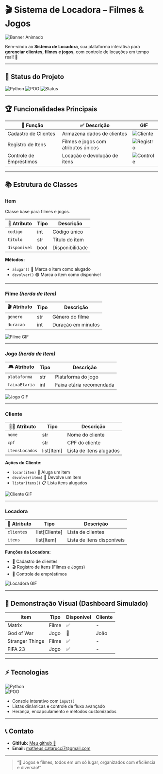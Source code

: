# 🎬 Sistema de Locadora – Filmes & Jogos

![Banner Animado](https://media.giphy.com/media/3o6ZtpxSZbQRRnwCKQ/giphy.gif)

Bem-vindo ao **Sistema de Locadora**, sua plataforma interativa para **gerenciar clientes, filmes e jogos**, com controle de locações em tempo real! 🚀  

---

## 🌟 Status do Projeto

![Python](https://img.shields.io/badge/Python-3.13-blue?style=for-the-badge&logo=python) 
![POO](https://img.shields.io/badge/POO-Orientada%20a%20Objetos-orange?style=for-the-badge)
![Status](https://img.shields.io/badge/Status-Conclu%C3%ADdo-brightgreen?style=for-the-badge)

---

## 🏆 Funcionalidades Principais

| 🎯 Função | ✅ Descrição | GIF |
| --- | --- | --- |
| Cadastro de Clientes | Armazena dados de clientes | ![Cliente](https://media.giphy.com/media/l41lFw057lAJQMwg0/giphy.gif) |
| Registro de Itens | Filmes e jogos com atributos únicos | ![Registro](https://media.giphy.com/media/l0MYt5jPR6QX5pnqM/giphy.gif) |
| Controle de Empréstimos | Locação e devolução de itens | ![Controle](https://media.giphy.com/media/3o7TKtnuHOHHUjR38Y/giphy.gif) |

---

## 📚 Estrutura de Classes

### **Item**
Classe base para filmes e jogos.  

| 📝 Atributo | Tipo | Descrição |
| --- | --- | --- |
| `codigo` | int | Código único |
| `titulo` | str | Título do item |
| `disponivel` | bool | Disponibilidade |

**Métodos:**  
- `alugar()` 🔴 Marca o item como alugado  
- `devolver()` 🟢 Marca o item como disponível  

---

### **Filme** *(herda de Item)*

| 🎬 Atributo | Tipo | Descrição |
| --- | --- | --- |
| `genero` | str | Gênero do filme |
| `duracao` | int | Duração em minutos |

![Filme GIF](https://media.giphy.com/media/3o6Zt481isNVuQI1l6/giphy.gif)

---

### **Jogo** *(herda de Item)*

| 🎮 Atributo | Tipo | Descrição |
| --- | --- | --- |
| `plataforma` | str | Plataforma do jogo |
| `faixaEtaria` | int | Faixa etária recomendada |

![Jogo GIF](https://media.giphy.com/media/l0HlSNOxJB956qwfK/giphy.gif)

---

### **Cliente**

| 🧑‍💼 Atributo | Tipo | Descrição |
| --- | --- | --- |
| `nome` | str | Nome do cliente |
| `cpf` | str | CPF do cliente |
| `itensLocados` | list[Item] | Lista de itens alugados |

**Ações do Cliente:**  
- `locar(item)` 🎯 Aluga um item  
- `devolver(item)` 🔄 Devolve um item  
- `listarItens()` 📋 Lista itens alugados  

![Cliente GIF](https://media.giphy.com/media/l41lFw057lAJQMwg0/giphy.gif)

---

### **Locadora**

| 🏢 Atributo | Tipo | Descrição |
| --- | --- | --- |
| `clientes` | list[Cliente] | Lista de clientes |
| `itens` | list[Item] | Lista de itens disponíveis |

**Funções da Locadora:**  
- 📝 Cadastro de clientes  
- 🎬 Registro de itens (Filmes e Jogos)  
- 🔄 Controle de empréstimos  

![Locadora GIF](https://media.giphy.com/media/l0MYt5jPR6QX5pnqM/giphy.gif)

---

## 🎨 Demonstração Visual (Dashboard Simulado)

| Item | Tipo | Disponível | Cliente |
| --- | --- | --- | --- |
| Matrix | Filme | ✅ | - |
| God of War | Jogo | 🔴 | João |
| Stranger Things | Filme | ✅ | - |
| FIFA 23 | Jogo | ✅ | - |

---

## ⚡ Tecnologias

![Python](https://img.shields.io/badge/Python-3.13-blue?style=for-the-badge&logo=python)  
![POO](https://img.shields.io/badge/POO-Orientada%20a%20Objetos-orange?style=for-the-badge)  

- Console interativo com `input()`  
- Listas dinâmicas e controle de fluxo avançado  
- Herança, encapsulamento e métodos customizados  

---

## 📞 Contato

- **GitHub:** [Meu github 🤩](https://github.com/MatheusCatarucci)  
- **Email:** matheus.catarucci7@gmail.com  

---

> “🎥 Jogos e filmes, todos em um só lugar, organizados com eficiência e diversão!”
